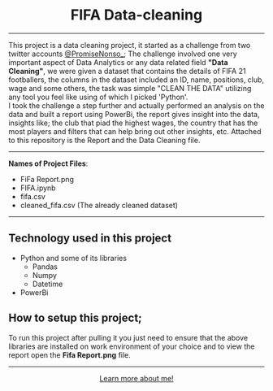 <div style='text-align: center;'>
<h1>FIFA Data-cleaning</h1></div>
<hr>
This project is a data cleaning project, it started as a challenge from two twitter accounts <a href="https://twitter.com/PromiseNonso_?s=20">@PromiseNonso_</a>; The challenge involved one very important aspect of Data Analytics or any data related field <b>"Data Cleaning"</b>, we were given a dataset that contains the details of FIFA 21 footballers, the columns in the dataset included an ID, name, positions, club, wage and some others, the task was simple "CLEAN THE DATA" utilizing any tool you feel like using of which I picked 'Python'. <br> I took the challenge a step further and actually performed an analysis on the data and built a report using PowerBi, the report gives insight into the data, insights like; the club that piad the highest wages, the country that has the most players and filters that can help bring out other insights, etc. Attached to this repository is the Report and the Data Cleaning file.
<hr>
<b>Names of Project Files</b>:
<ul>
<li>FiFa Report.png
<li>FIFA.ipynb
<li>fifa.csv
<li>cleaned_fifa.csv (The already cleaned dataset)
</ul>
<hr>

## Technology used in this project
<ul>
<li> Python and some of its libraries
<ul>
<li> Pandas
<li> Numpy
<li> Datetime
</ul>
<li> PowerBi
</ul>

## How to setup this project;
To run this project after pulling it you just need to ensure that the above libraries are installed on work environment of your choice and to view the report open the <b>Fifa Report.png</b> file.
<br><hr>
<div style="text-align: center;">
<a href="https://oluwaseun-ogundeko.netlify.app/">Learn more about me!</a>
</div>
